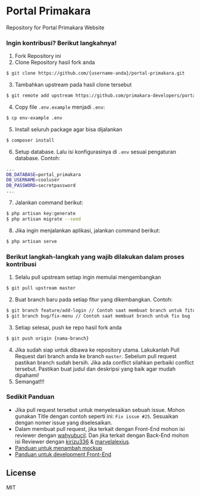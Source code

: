 # Portal Primakara
Repository for Portal Primakara Website


### Ingin kontribusi? Berikut langkahnya!
1. Fork Repository ini
2. Clone Repository hasil fork anda
```sh
$ git clone https://github.com/{username-anda}/portal-primakara.git
```
3. Tambahkan upstream pada hasil clone tersebut
```sh
$ git remote add upstream https://github.com/primakara-developers/portal-primakara.git
```
4. Copy file `.env.example` menjadi `.env`:
```sh
$ cp env-example .env
```
5. Install seluruh package agar bisa dijalankan
```sh
$ composer install
```
6. Setup database. Lalu isi konfigurasinya di `.env` sesuai pengaturan database. Contoh:
```sh
...
DB_DATABASE=portal_primakara
DB_USERNAME=cooluser
DB_PASSWORD=secretpassword
...
```
7. Jalankan command berikut:
```sh
$ php artisan key:generate
$ php artisan migrate --seed
```
8. Jika ingin menjalankan aplikasi, jalankan command berikut:
```sh
$ php artisan serve
```

### Berikut langkah-langkah yang wajib dilakukan dalam proses kontribusi
1. Selalu pull upstream setiap ingin memulai mengembangkan
```sh
$ git pull upstream master
```
2. Buat branch baru pada setiap fitur yang dikembangkan. Contoh:
```sh
$ git branch feature/add-login // Contoh saat membuat branch untuk fitur baru
$ git branch bug/fix-menu // Contoh saat membuat branch untuk fix bug
```
3. Setiap selesai, push ke repo hasil fork anda
```sh
$ git push origin {nama-branch}
```
4. Jika sudah siap untuk dibawa ke repository utama. Lakukanlah Pull Request dari branch anda ke branch `master`. Sebelum pull request pastikan branch sudah bersih. Jika ada conflict silahkan perbaiki conflict tersebut. Pastikan buat judul dan deskripsi yang baik agar mudah dipahami!
5. Semangat!!!

### Sedikit Panduan
- Jika pull request tersebut untuk menyelesaikan sebuah issue. Mohon gunakan Title dengan contoh seperti ini: `Fix issue #25`. Sesuaikan dengan nomer issue yang diselesaikan.
- Dalam membuat pull request, jika terkait dengan Front-End mohon isi reviewer dengan [wahyubucil]. Dan jika terkait dengan Back-End mohon isi Reviewer dengan [kirizu336] & [marvelalexius].
- [Panduan untuk menambah mockup](https://github.com/primakara-developers/portal-primakara/blob/master/resources/assets/mockup/README.md)
- [Panduan untuk development Front-End](https://github.com/primakara-developers/portal-primakara/blob/master/resources/README.md)


License
----

MIT


[wahyubucil]: <https://github.com/wahyubucil>
[kirizu336]: <https://github.com/kirizu336>
[marvelalexius]: <https://github.com/marvelalexius>
